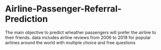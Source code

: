 # Airline-Passenger-Referral-Prediction
The main objective to predict wheather passengers will prefer the airline to their friends.
data includes airline reviews from 2006 to 2019 for popular airlines around the world with multiple choice and free questions
